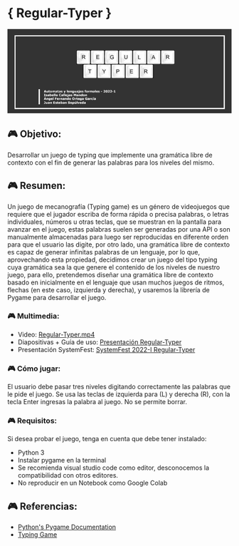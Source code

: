 #  { Regular-Typer }
<img src="Regular-Typer-Logo2.png">

## 🎮 Objetivo:

Desarrollar un juego de typing que implemente una gramática libre de contexto con el fin de generar las palabras para los niveles del mismo.

## 🎮 Resumen:

Un juego de mecanografía (Typing game) es un género de videojuegos que requiere que el jugador escriba de forma rápida o precisa palabras, o letras individuales, números u otras teclas, que se muestran en la pantalla para avanzar en el juego, estas palabras suelen ser generadas por una API o son manualmente almacenadas para luego ser reproducidas en diferente orden para que el usuario las digite, por otro lado, una gramática libre de contexto es capaz de generar infinitas palabras de un lenguaje, por lo que, aprovechando esta propiedad, decidimos crear un juego del tipo typing cuya gramática sea la que genere el contenido de los niveles de nuestro juego, para ello, pretendemos diseñar una gramática libre de contexto basado en inicialmente en el lenguaje que usan muchos juegos de ritmos, flechas (en este caso, izquierda y derecha), y usaremos la librería de Pygame para desarrollar el juego.

### 🎮 Multimedia:
- Video: [Regular-Typer.mp4](https://www.youtube.com/watch?v=37L2AX0tAbA)
- Diapositivas + Guía de uso: [Presentación Regular-Typer](https://github.com/IC-03/Regular-Typer/blob/main/Regular-Typer_Presentaci%C3%B3n.pdf)
- Presentación SystemFest: [SystemFest 2022-I Regular-Typer](https://github.com/IC-03/Regular-Typer/blob/main/SystemsFest_Automatas2022-1_Regular-Typer.pdf)

### 🎮 Cómo jugar:

El usuario debe pasar tres niveles digitando correctamente las palabras que le pide el juego. Se usa las teclas de izquierda para (L) y derecha (R), con la tecla Enter ingresas la palabra al juego. No se permite borrar.

### 🎮 Requisitos:

Si desea probar el juego, tenga en cuenta que debe tener instalado:
- Python 3
- Instalar pygame en la terminal
- Se recomienda visual studio code como editor, desconocemos la compatibilidad con otros editores.
- No reproducir en un Notebook como Google Colab

## 🎮 Referencias:

- [Python's Pygame Documentation](https://www.pygame.org/docs/)
- [Typing Game](https://en.wikipedia.org/wiki/Typing_game)
